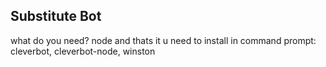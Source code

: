 ## Substitute Bot

what do you need? node and thats it
u need to install in command prompt:
cleverbot, cleverbot-node, winston
